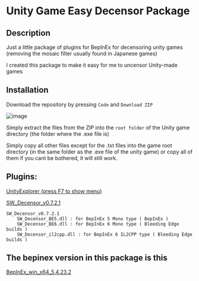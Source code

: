 # Unity Game Easy Decensor Package

## Description
Just a little package of plugins for BepInEx for decensoring unity games (removing the mosaic filter usually found in Japanese games)

I created this package to make it easy for me to uncensor Unity-made games


## Installation

Download the repository by pressing `Code` and `Download ZIP`

![image](https://github.com/user-attachments/assets/80b471d7-161c-409f-9e61-eee4dc265201)


Simply extract the files from the ZIP into the `root folder` of the Unity game directory (the folder where the .exe file is)

Simply copy all other files except for the .txt files into the game root directory (in the same folder as the .exe file of the unity game)
or copy all of them if you cant be bothered, it will still work.

## Plugins:
[UnityExplorer (press F7 to show menu)](https://thunderstore.io/package/sinai-dev/UnityExplorer/)


[SW_Decensor_v0.7.2.1](https://f95zone.to/threads/bepinex-plugin-sw_decensor-v0-7-2-1.223718/)

> 
    SW_Decensor_v0.7.2.1
        SW_Decensor_BE5.dll : for BepInEx 5 Mono type ( BepInEx )
        SW_Decensor_BE6.dll : for BepInEx 6 Mono type ( Bleeding Edge builds )
        SW_Decensor_il2cpp.dll : for BepInEx 6 IL2CPP type ( Bleeding Edge builds )





## The bepinex version in this package is this

[BepInEx_win_x64_5.4.23.2](https://github.com/BepInEx/BepInEx/releases/tag/v5.4.23.2)



